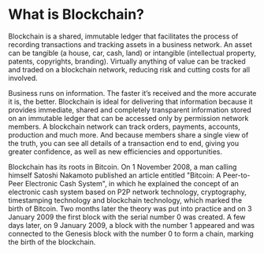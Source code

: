 # What is Blockchain?

Blockchain is a shared, immutable ledger that facilitates the process of recording transactions and tracking assets in a business network. An asset can be tangible (a house, car, cash, land) or intangible (intellectual property, patents, copyrights, branding). Virtually anything of value can be tracked and traded on a blockchain network, reducing risk and cutting costs for all involved.

Business runs on information. The faster it’s received and the more accurate it is, the better. Blockchain is ideal for delivering that information because it provides immediate, shared and completely transparent information stored on an immutable ledger that can be accessed only by permission network members. A blockchain network can track orders, payments, accounts, production and much more. And because members share a single view of the truth, you can see all details of a transaction end to end, giving you greater confidence, as well as new efficiencies and opportunities.

Blockchain has its roots in Bitcoin. On 1 November 2008, a man calling himself Satoshi Nakamoto published an article entitled "Bitcoin: A Peer-to-Peer Electronic Cash System", in which he explained the concept of an electronic cash system based on P2P network technology, cryptography, timestamping technology and blockchain technology, which marked the birth of Bitcoin. Two months later the theory was put into practice and on 3 January 2009 the first block with the serial number 0 was created. A few days later, on 9 January 2009, a block with the number 1 appeared and was connected to the Genesis block with the number 0 to form a chain, marking the birth of the blockchain.
